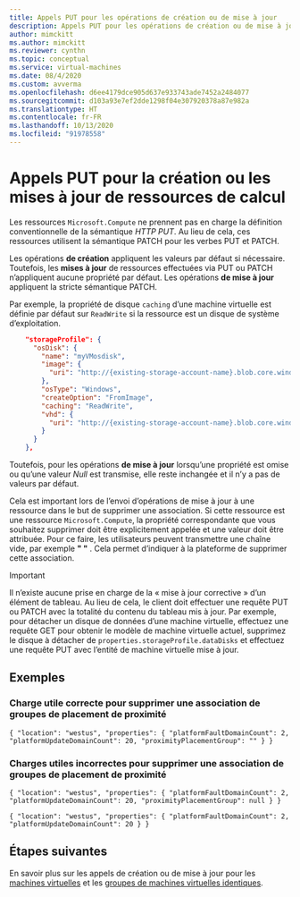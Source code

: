 ```yaml
---
title: Appels PUT pour les opérations de création ou de mise à jour
description: Appels PUT pour les opérations de création ou de mise à jour sur des ressources de calcul
author: mimckitt
ms.author: mimckitt
ms.reviewer: cynthn
ms.topic: conceptual
ms.service: virtual-machines
ms.date: 08/4/2020
ms.custom: avverma
ms.openlocfilehash: d6ee4179dce905d637e933743ade7452a2484077
ms.sourcegitcommit: d103a93e7ef2dde1298f04e307920378a87e982a
ms.translationtype: HT
ms.contentlocale: fr-FR
ms.lasthandoff: 10/13/2020
ms.locfileid: "91978558"
---
```

# <a name="put-calls-for-creation-or-updates-on-compute-resources"></a>Appels PUT pour la création ou les mises à jour de ressources de calcul

Les ressources `Microsoft.Compute` ne prennent pas en charge la définition conventionnelle de la sémantique *HTTP PUT*. Au lieu de cela, ces ressources utilisent la sémantique PATCH pour les verbes PUT et PATCH.

Les opérations **de création** appliquent les valeurs par défaut si nécessaire. Toutefois, les **mises à jour** de ressources effectuées via PUT ou PATCH n’appliquent aucune propriété par défaut. Les opérations **de mise à jour** appliquent la stricte sémantique PATCH.

Par exemple, la propriété de disque `caching` d’une machine virtuelle est définie par défaut sur `ReadWrite` si la ressource est un disque de système d’exploitation.

```json
    "storageProfile": {
      "osDisk": {
        "name": "myVMosdisk",
        "image": {
          "uri": "http://{existing-storage-account-name}.blob.core.windows.net/{existing-container-name}/{existing-generalized-os-image-blob-name}.vhd"
        },
        "osType": "Windows",
        "createOption": "FromImage",
        "caching": "ReadWrite",
        "vhd": {
          "uri": "http://{existing-storage-account-name}.blob.core.windows.net/{existing-container-name}/myDisk.vhd"
        }
      }
    },
```

Toutefois, pour les opérations **de mise à jour** lorsqu’une propriété est omise ou qu’une valeur *Null* est transmise, elle reste inchangée et il n’y a pas de valeurs par défaut.

Cela est important lors de l’envoi d’opérations de mise à jour à une ressource dans le but de supprimer une association. Si cette ressource est une ressource `Microsoft.Compute`, la propriété correspondante que vous souhaitez supprimer doit être explicitement appelée et une valeur doit être attribuée. Pour ce faire, les utilisateurs peuvent transmettre une chaîne vide, par exemple **" "** . Cela permet d’indiquer à la plateforme de supprimer cette association.

> [!IMPORTANT]
> Il n’existe aucune prise en charge de la « mise à jour corrective » d’un élément de tableau. Au lieu de cela, le client doit effectuer une requête PUT ou PATCH avec la totalité du contenu du tableau mis à jour. Par exemple, pour détacher un disque de données d’une machine virtuelle, effectuez une requête GET pour obtenir le modèle de machine virtuelle actuel, supprimez le disque à détacher de `properties.storageProfile.dataDisks` et effectuez une requête PUT avec l’entité de machine virtuelle mise à jour.

## <a name="examples"></a>Exemples

### <a name="correct-payload-to-remove-a-proximity-placement-groups-association"></a>Charge utile correcte pour supprimer une association de groupes de placement de proximité

`
{ "location": "westus", "properties": { "platformFaultDomainCount": 2, "platformUpdateDomainCount": 20, "proximityPlacementGroup": "" } }
`

### <a name="incorrect-payloads-to-remove-a-proximity-placement-groups-association"></a>Charges utiles incorrectes pour supprimer une association de groupes de placement de proximité

`
{ "location": "westus", "properties": { "platformFaultDomainCount": 2, "platformUpdateDomainCount": 20, "proximityPlacementGroup": null } }
`

`
{ "location": "westus", "properties": { "platformFaultDomainCount": 2, "platformUpdateDomainCount": 20 } }
`

## <a name="next-steps"></a>Étapes suivantes
En savoir plus sur les appels de création ou de mise à jour pour les [machines virtuelles](/rest/api/compute/virtualmachines/createorupdate) et les [groupes de machines virtuelles identiques](/rest/api/compute/virtualmachinescalesets/createorupdate).